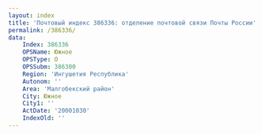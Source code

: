 ```yaml
---
layout: index
title: 'Почтовый индекс 386336: отделение почтовой связи Почты России'
permalink: /386336/
data:
    Index: 386336
    OPSName: Южное
    OPSType: О
    OPSSubm: 386300
    Region: 'Ингушетия Республика'
    Autonom: ''
    Area: 'Малгобекский район'
    City: Южное
    City1: ''
    ActDate: '20001030'
    IndexOld: ''
---
```

